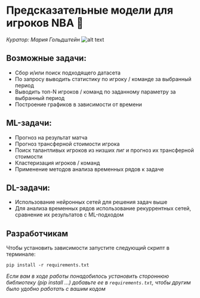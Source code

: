 # Предсказательные модели для игроков NBA :basketball:
*Куратор: Мария Гольдштейн*
![alt text](https://github.com/zhus-dika/predicting_models_NBA_games/blob/main/pictures/nba.jpeg?raw=true)
## Возможные задачи:
- Сбор и/или поиск подходящего датасета
- По запросу выводить статистику по игроку / команде за выбранный период
- Выводить топ-N игроков / команд по заданному параметру за выбранный период
- Построение графиков в зависимости от времени
## ML-задачи:
- Прогноз на результат матча
- Прогноз трансферной стоимости игрока
- Поиск талантливых игроков из низших лиг и прогноз их трансферной стоимости
- Кластеризация игроков / команд
- Применение методов анализа временных рядов к задаче
## DL-задачи:
- Использование нейронных сетей для решения задач выше 
- Для анализа временных рядов использование рекуррентных сетей, сравнение их результатов с ML-подходом

## Разработчикам

Чтобы установить зависимости запустите следующий скрипт в терминале:

```
pip install -r requirements.txt
```

*Если вам в ходе работы понадобилось установить стороннюю библиотеку (pip install ...) добавьте ее в `requirements.txt`, чтобы другим было удобно работать с вашим кодом*